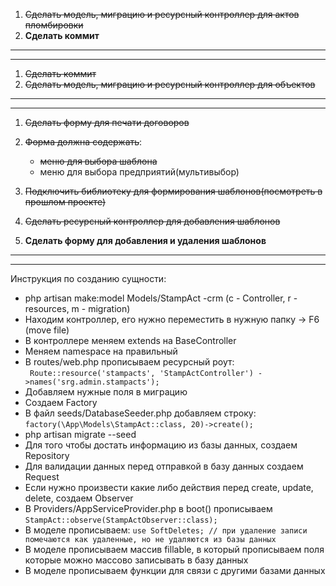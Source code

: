 1) ~~Сделать модель, миграцию и ресурсный контроллер для актов пломбировки~~
2) **Сделать коммит**
---
---
1) ~~Сделать коммит~~
2) ~~Сделать модель, миграцию и ресурсный контроллер для объектов~~
---
---
1) ~~Сделать форму для печати договоров~~

2) ~~Форма должна содержать~~:
    - ~~меню для выбора шаблона~~
    - меню для выбора предприятий(мультивыбор)

3) ~~Подключить библиотеку для формирования шаблонов(посмотреть в прошлом проекте)~~

4) ~~Сделать ресурсный контроллер для добавления шаблонов~~

5) **Сделать форму для добавления и удаления шаблонов**
---
---
Инструкция по созданию сущности:
- php artisan make:model Models/StampAct -crm
(c - Controller, r - resources, m - migration)
- Находим контроллер, его нужно переместить в нужную папку -> F6 (move file)
- В контроллере меняем extends на BaseController
- Меняем namespace на правильный
- В routes/web.php прописываем ресурсный роут:     
`` Route::resource('stampacts', 'StampActController')
->names('srg.admin.stampacts');``
- Добавляем нужные поля в миграцию
- Создаем Factory
- В файл seeds/DatabaseSeeder.php добавляем строку:
``factory(\App\Models\StampAct::class, 20)->create();``
- php artisan migrate --seed
- Для того чтобы достать информацию из базы данных, создаем Repository
- Для валидации данных перед отправкой в базу данных создаем Request
- Если нужно произвести какие либо действия перед create, update, delete, создаем Observer
- В Providers/AppServiceProvider.php в boot() прописываем ``StampAct::observe(StampActObserver::class);``
- В моделе прописываем:
``use SoftDeletes; // при удаление записи помечаются как удаленные, но не удаляются из базы данных``
- В моделе прописываем массив fillable, в который прописываем поля которые можно массово записывать в базу данных
- В моделе прописываем функции для связи с другими базами данных

